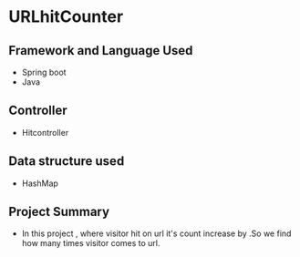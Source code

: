 # URLhitCounter

## Framework and Language Used

* Spring boot
* Java

## Controller

* Hitcontroller

## Data structure used
* HashMap

## Project Summary
* In this project , where visitor hit on url it's count increase by .So we find how many times visitor comes to url.
